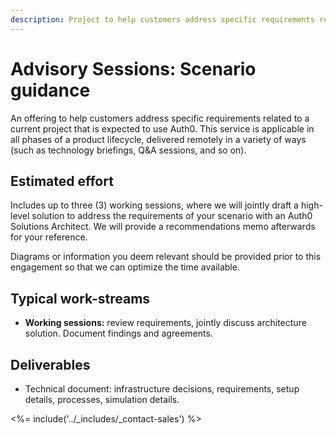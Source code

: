 ```yaml
---
description: Project to help customers address specific requirements related to a current project that is expected to use Auth0.
---
```


# Advisory Sessions: Scenario guidance

An offering to help customers address specific requirements related to a current project that is expected to use Auth0. This service is applicable in all phases of a product lifecycle, delivered remotely in a variety of ways (such as technology briefings, Q&A sessions, and so on).

## Estimated effort

Includes up to three (3) working sessions, where we will jointly draft a high-level solution to address the requirements of your scenario with an Auth0 Solutions Architect. We will provide a recommendations memo afterwards for your reference.

Diagrams or information you deem relevant should be provided prior to this engagement so that we can optimize the time available.


## Typical work-streams

* **Working sessions:** review requirements, jointly discuss architecture solution. Document findings and agreements.

## Deliverables

* Technical document: infrastructure decisions, requirements, setup details, processes, simulation details.

<%= include('../_includes/_contact-sales') %>
